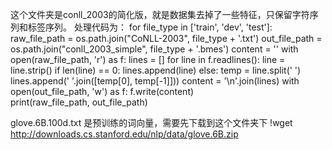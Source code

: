 这个文件夹是conll_2003的简化版，就是数据集去掉了一些特征，只保留字符序列和标签序列。
处理代码为：
for file_type in ['train', 'dev', 'test']:
    raw_file_path = os.path.join("CoNLL-2003", file_type + '.txt')
    out_file_path = os.path.join("conll_2003_simple", file_type + '.bmes')
    content = ''
    with open(raw_file_path, 'r') as f:
        lines = []
        for line in f.readlines():
            line = line.strip()
            if len(line) == 0:
                lines.append(line)
            else:
                temp = line.split(' ')
                lines.append(' '.join([temp[0], temp[-1]]))
        content = '\n'.join(lines)
    with open(out_file_path, 'w') as f:
        f.write(content)   
    print(raw_file_path, out_file_path)

glove.6B.100d.txt 是预训练的词向量，需要先下载到这个文件夹下
!wget http://downloads.cs.stanford.edu/nlp/data/glove.6B.zip